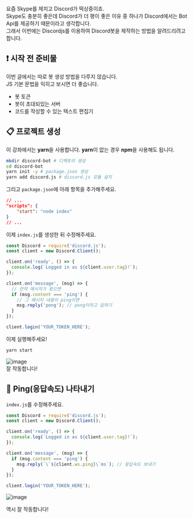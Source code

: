 요즘 Skype를 제치고 Discord가 떡상중이죠.  
Skype도 충분히 좋은데 Discord가 더 평이 좋은 이유 중 하나가 Discord에서는 Bot Api를 제공하기 때문이라고 생각합니다.  
그래서 이번에는 Discordjs를 이용하여 Discord봇을 제작하는 방법을 알려드리려고 합니다.

## ❗ 시작 전 준비물

이번 글에서는 따로 봇 생성 방법을 다루지 않습니다.  
JS 기본 문법을 익히고 보시면 더 좋습니다.

- 봇 토큰
- 봇이 초대되있는 서버
- 코드를 작성할 수 있는 텍스트 편집기

## 📋 프로젝트 생성

이 강좌에서는 **yarn**을 사용합니다. **yarn**이 없는 경우 **npm**을 사용해도 됩니다.

```bash
mkdir discord-bot # 디렉토리 생성
cd discord-bot
yarn init -y # package.json 생성
yarn add discord.js # discord.js 모듈 설치
```

그리고 `package.json`에 아래 항목을 추가해주세요.

```json
// ...
"scripts": {
    "start": "node index"
}
// ...
```

이제 `index.js`를 생성한 뒤 수정해주세요.

```js
const Discord = require('discord.js');
const client = new Discord.Client();

client.on('ready', () => {
  console.log(`Logged in as ${client.user.tag}!`);
});

client.on('message', (msg) => {
  // 만약 메시지가 왔으면
  if (msg.content === 'ping') {
    // 그 메시지 내용이 ping이면
    msg.reply('pong'); // pong이라고 답하기
  }
});

client.login('YOUR_TOKEN_HERE');
```

이제 실행해주세요!

```bash
yarn start
```

![image](https://user-images.githubusercontent.com/57896501/126419965-011e9aa4-3717-4b9c-9574-633bdcc94280.png)  
잘 작동합니다!

## 🎠 Ping(응답속도) 나타내기

`index.js`를 수정해주세요.

```js
const Discord = require('discord.js');
const client = new Discord.Client();

client.on('ready', () => {
  console.log(`Logged in as ${client.user.tag}!`);
});

client.on('message', (msg) => {
  if (msg.content === 'ping') {
    msg.reply(`\`${client.ws.ping}\`ms`); // 응답속도 보내기
  }
});

client.login('YOUR_TOKEN_HERE');
```

![image](https://user-images.githubusercontent.com/57896501/126420492-5182078a-7adf-45ae-b930-1d48dceab42c.png)

역시 잘 작동합니다!
